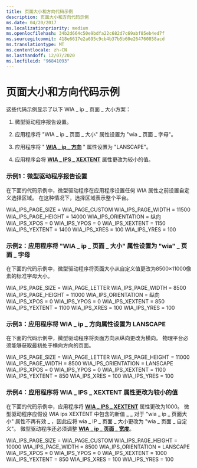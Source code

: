 ```yaml
---
title: 页面大小和方向代码示例
description: 页面大小和方向代码示例
ms.date: 04/20/2017
ms.localizationpriority: medium
ms.openlocfilehash: 34b2d664c50e9bdfa22c682d7c69abf85eb4ed7f
ms.sourcegitcommit: 418e6617e2a695c9cb4b37b5b60e264760858acd
ms.translationtype: MT
ms.contentlocale: zh-CN
ms.lasthandoff: 12/07/2020
ms.locfileid: "96841093"
---
```

# <a name="page-size-and-orientation-code-examples"></a>页面大小和方向代码示例

这些代码示例显示了以下 WIA \_ ip \_ 页面 \_ 大小方案：

1.  微型驱动程序报告设置。

2.  应用程序将 "WIA \_ ip \_ 页面 \_ 大小" 属性设置为 "wia \_ 页面 \_ 字母"。

3.  应用程序将 " [**WIA \_ ip \_ 方向**](./wia-ips-orientation.md) " 属性设置为 "LANSCAPE"。

4.  应用程序会将 [**WIA \_ IPS \_ XEXTENT**](./wia-ips-xextent.md) 属性更改为较小的值。

### <a name="example-1-the-minidriver-reports-the-settings"></a>示例1：微型驱动程序报告设置

在下面的代码示例中，微型驱动程序在应用程序设置任何 WIA 属性之前设置自定义选择区域。 在这种情况下，选择区域表示整个平台。

WIA_IPS_PAGE_SIZE = WIA_PAGE_CUSTOM WIA_IPS_PAGE_WIDTH = 11500 WIA_IPS_PAGE_HEIGHT = 14000 WIA_IPS_ORIENTATION = 纵向 WIA_IPS_XPOS = 0 WIA_IPS_YPOS = 0 WIA_IPS_XEXTENT = 1150 WIA_IPS_YEXTENT = 1400 WIA_IPS_XRES = 100 WIA_IPS_YRES = 100

### <a name="example-2-an-application-sets-the-wia_ips_page_size-property-to-wia_page_letter"></a>示例2：应用程序将 "WIA \_ ip \_ 页面 \_ 大小" 属性设置为 "wia" \_ 页面 \_ 字母

在下面的代码示例中，微型驱动程序将页面大小从自定义值更改为8500×11000像素的标准字母大小。

WIA_IPS_PAGE_SIZE = WIA_PAGE_LETTER WIA_IPS_PAGE_WIDTH = 8500 WIA_IPS_PAGE_HEIGHT = 11000 WIA_IPS_ORIENTATION = 纵向 WIA_IPS_XPOS = 0 WIA_IPS_YPOS = 0 WIA_IPS_XEXTENT = 850 WIA_IPS_YEXTENT = 1100 WIA_IPS_XRES = 100 WIA_IPS_YRES = 100

### <a name="example-3-an-application-sets-the-wia_ips_orientation-property-to-lanscape"></a>示例3：应用程序将 WIA \_ ip \_ 方向属性设置为 LANSCAPE

在下面的代码示例中，微型驱动程序将页面方向从纵向更改为横向。 物理平台必须能够获取最初处于横向方向的页面。

WIA_IPS_PAGE_SIZE = WIA_PAGE_LETTER WIA_IPS_PAGE_HEIGHT = 11000 WIA_IPS_PAGE_WIDTH = 8500 WIA_IPS_ORIENTATION = LANSCAPE WIA_IPS_XPOS = 0 WIA_IPS_YPOS = 0 WIA_IPS_XEXTENT = 1100 WIA_IPS_YEXTENT = 850 WIA_IPS_XRES = 100 WIA_IPS_YRES = 100

### <a name="example-4-an-application-changes-the-wia_ips_xextent-property-to-a-smaller-value"></a>示例4：应用程序将 WIA \_ IPS \_ XEXTENT 属性更改为较小的值

在下面的代码示例中，应用程序将 [**WIA \_ IPS \_ XEXTENT**](./wia-ips-xextent.md) 属性更改为1000。 微型驱动程序应假设 WIA ips XEXTENT 中包含的新值 \_ \_ 对于 "wia \_ ip \_ 页面大小" 属性不再有效 \_ ，因此应将 wia \_ IP \_ 页面 \_ 大小更改为 "wia \_ 页面 \_ 自定义"。 微型驱动程序还必须调整 [**WIA \_ ip \_ 页面 \_ 宽度**](./wia-ips-page-width.md)。

WIA_IPS_PAGE_SIZE = WIA_PAGE_CUSTOM WIA_IPS_PAGE_HEIGHT = 10000 WIA_IPS_PAGE_WIDTH = 8500 WIA_IPS_ORIENTATION = LANSCAPE WIA_IPS_XPOS = 0 WIA_IPS_YPOS = 0 WIA_IPS_XEXTENT = 1000 WIA_IPS_YEXTENT = 850 WIA_IPS_XRES = 100 WIA_IPS_YRES = 100
